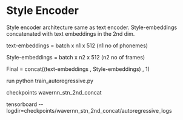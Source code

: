 
# Style Encoder

Style encoder architecture same as text encoder.
Style-embeddings concatenated with text embeddings in the 2nd dim.

text-embeddings = batch x n1 x 512 (n1 no of phonemes)

Style-embeddings = batch x n2 x 512 (n2 no of frames)

Final = concat((text-embeddings , Style-embeddings) , 1)

run
python train_autoregressive.py

checkpoints
wavernn_stn_2nd_concat

tensorboard --logdir=checkpoints/wavernn_stn_2nd_concat/autoregressive_logs